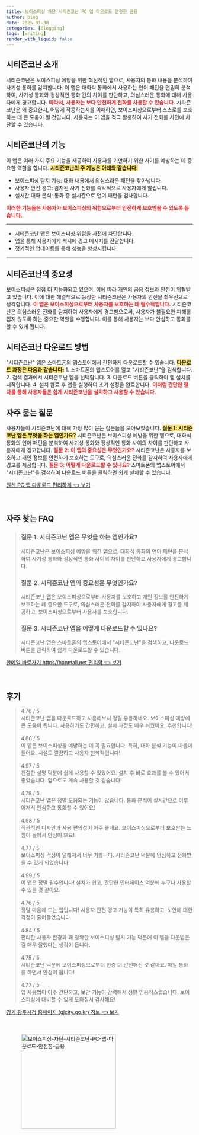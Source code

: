 ```yaml
---
title: 보이스피싱 차단 시티즌코난 PC 앱 다운로드 안전한 금융
author: bing
date: 2025-01-30
categories: [Blogging]
tags: [writing]
render_with_liquid: false
---
```



<h2 id='시티즌코난_소개'>시티즌코난 소개</h2>

<p>시티즌코난은 보이스피싱 예방을 위한 혁신적인 앱으로, 사용자의 통화 내용을 분석하여 사기성 통화를 감지합니다. 이 앱은 대화식 통화에서 사용하는 언어 패턴을 면밀히 분석하여, 사기성 통화와 정상적인 통화 간의 차이를 판단하고, 의심스러운 통화에 대해 사용자에게 경고합니다. <b><span style="color: #ee2323;">따라서, 사용자는 보다 안전하게 전화를 사용할 수 있습니다.</span></b>
시티즌코난은 왜 중요한지, 어떻게 작동하는지를 이해하면, 보이스피싱으로부터 스스로를 보호하는 데 큰 도움이 될 것입니다. 사용자는 이 앱을 적극 활용하여 사기 전화를 사전에 차단할 수 있습니다.</p>

<h2 id='시티즌코난_기능'>시티즌코난의 기능</h2>

<p>이 앱은 여러 가지 주요 기능을 제공하여 사용자를 기만하기 위한 사기를 예방하는 데 중요한 역할을 합니다. <b><span style="background-color: #ffe066;">시티즌코난의 주 기능은 아래와 같습니다.</span></b>
<ul>
    <li>보이스피싱 탐지 기능: 대화 내용에서 의심스러운 패턴을 찾아냅니다.</li>
    <li>사용자 안전 경고: 감지된 사기 전화를 즉각적으로 사용자에게 알립니다.</li>
    <li>실시간 대화 분석: 통화 중 실시간으로 언어 패턴을 검사합니다.</li>
</ul>
<b><span style="color: #ee2323;">이러한 기능들은 사용자가 보이스피싱의 위험으로부터 안전하게 보호받을 수 있도록 돕습니다.</span></b></p>

<hr />

<ul>
    <li>시티즌코난 앱은 보이스피싱 위험을 사전에 차단합니다.</li>
    <li>앱을 통해 사용자에게 적시에 경고 메시지를 전달합니다.</li>
    <li>정기적인 업데이트를 통해 성능을 향상시킵니다.</li>
</ul>

<hr />

<h2 id='시티즌코난_중요성'>시티즌코난의 중요성</h2>

<p>보이스피싱은 점점 더 지능화되고 있으며, 이에 따라 개인의 금융 정보와 안전이 위협받고 있습니다. 이에 대한 해결책으로 등장한 시티즌코난은 사용자의 안전을 최우선으로 생각합니다. <b><span style="color: #ee2323;">이 앱은 보이스피싱으로부터 사용자를 보호하는 데 필수적입니다.</span></b>
시티즌코난은 의심스러운 전화를 탐지하여 사용자에게 경고함으로써, 사용자가 불필요한 피해를 입지 않도록 하는 중요한 역할을 수행합니다. 이를 통해 사용자는 보다 안심하고 통화를 할 수 있게 됩니다.</p>

<h2 id='시티즌코난_다운로드_방법'>시티즌코난 다운로드 방법</h2>

<p>"시티즌코난" 앱은 스마트폰의 앱스토어에서 간편하게 다운로드할 수 있습니다. <b><span style="background-color: #ffe066;">다운로드 과정은 다음과 같습니다:</span></b>
1. 스마트폰의 앱스토어를 열고 "시티즌코난"을 검색합니다.
2. 검색 결과에서 시티즌코난 앱을 선택합니다.
3. 다운로드 버튼을 클릭하여 앱 설치를 시작합니다.
4. 설치 완료 후 앱을 실행하여 초기 설정을 완료합니다.
<b><span style="color: #ee2323;">이처럼 간단한 절차를 통해 사용자들은 쉽게 시티즌코난을 설치하고 사용할 수 있습니다.</span></b></p>

<h2 id='자주_묻는_질문'>자주 묻는 질문</h2>

<p>사용자들이 시티즌코난에 대해 가장 많이 묻는 질문들을 모아보았습니다. <b><span style="background-color: #ffe066;">질문 1: 시티즌코난 앱은 무엇을 하는 앱인가요?</span></b> 
시티즌코난은 보이스피싱 예방을 위한 앱으로, 대화식 통화의 언어 패턴을 분석하여 사기성 통화와 정상적인 통화 사이의 차이를 판단하고 사용자에게 경고합니다. <b><span style="color: #ee2323;">질문 2: 이 앱의 중요성은 무엇인가요?</span></b>
시티즌코난은 사용자를 보호하고 개인 정보를 안전하게 보호하는 도구로, 의심스러운 전화를 감지하여 사용자에게 경고를 제공합니다. <b><span style="color: #ee2323;">질문 3: 어떻게 다운로드할 수 있나요?</span></b>
스마트폰의 앱스토어에서 "시티즌코난"을 검색하여 다운로드 버튼을 클릭하면 쉽게 설치할 수 있습니다.</p>


<p><a class="click-button" title="원신 PC 앱 다운로드 편리하게" href="https://aptwhite.github.io/posts/%EC%9B%90%EC%8B%A0-PC-%EC%95%B1-%EB%8B%A4%EC%9A%B4%EB%A1%9C%EB%93%9C-%ED%8E%B8%EB%A6%AC%ED%95%98%EA%B2%8C/" rel="dofollow">원신 PC 앱 다운로드 편리하게 👈 보기</a></p><br>
<h2 id='자주_찾는_FAQ'>자주 찾는 FAQ</h2>
<div itemscope="" itemtype="https://schema.org/FAQPage">
<blockquote>
<div itemscope="" itemprop="mainEntity" itemtype="https://schema.org/Question">
<h3 itemprop="name">질문 1. 시티즌코난 앱은 무엇을 하는 앱인가요?</h3>
<div itemscope="" itemprop="acceptedAnswer" itemtype="https://schema.org/Answer">
<span itemprop="text">
<p>시티즌코난은 보이스피싱 예방을 위한 앱으로, 대화식 통화의 언어 패턴을 분석하여 사기성 통화와 정상적인 통화 사이의 차이를 판단하고 사용자에게 경고합니다.</p>
</span>
</div>
</div>
<div itemscope="" itemprop="mainEntity" itemtype="https://schema.org/Question">
<h3 itemprop="name">질문 2. 시티즌코난 앱의 중요성은 무엇인가요?</h3>
<div itemscope="" itemprop="acceptedAnswer" itemtype="https://schema.org/Answer">
<span itemprop="text">
<p>시티즌코난 앱은 보이스피싱으로부터 사용자를 보호하고 개인 정보를 안전하게 보호하는 데 중요한 도구로, 의심스러운 전화를 감지하여 사용자에게 경고를 제공하고, 보이스피싱으로부터 사용자를 보호합니다.</p>
</span>
</div>
</div>
<div itemscope="" itemprop="mainEntity" itemtype="https://schema.org/Question">
<h3 itemprop="name">질문 3. 시티즌코난 앱을 어떻게 다운로드할 수 있나요?</h3>
<div itemscope="" itemprop="acceptedAnswer" itemtype="https://schema.org/Answer">
<span itemprop="text">
<p>시티즌코난 앱은 스마트폰의 앱스토어에서 "시티즌코난"을 검색하고, 다운로드 버튼을 클릭하여 쉽게 다운로드할 수 있습니다.</p>
</span>
</div>
</div>
</blockquote>
</div>
<p><a class="click-button" title="한메일 바로가기 https//hanmail.net 편리함" href="https://aptwhite.github.io/posts/%ED%95%9C%EB%A9%94%EC%9D%BC-%EB%B0%94%EB%A1%9C%EA%B0%80%EA%B8%B0-httpshanmail.net-%ED%8E%B8%EB%A6%AC%ED%95%A8/" rel="dofollow">한메일 바로가기 https//hanmail.net 편리함 👈 보기</a></p><br>
<h2 id='후기'>후기</h2>
<div itemscope itemtype="https://schema.org/Product">
  <blockquote>
  <div itemprop="review" itemscope itemtype="https://schema.org/Review">
      <div itemprop="reviewRating" itemscope itemtype="https://schema.org/Rating"> <span itemprop="ratingValue">4.76</span> / <span itemprop="bestRating">5</span> </div>
      <span itemprop="reviewBody">시티즌코난 앱을 다운로드하고 사용해보니 정말 유용하네요. 보이스피싱 예방에 큰 도움이 됩니다. 사용하기도 간편하고, 설치 과정도 매우 쉬웠어요. 추천합니다!</span>
  </div>
  <br>
  <div itemprop="review" itemscope itemtype="https://schema.org/Review">
      <div itemprop="reviewRating" itemscope itemtype="https://schema.org/Rating"> <span itemprop="ratingValue">4.88</span> / <span itemprop="bestRating">5</span> </div>
      <span itemprop="reviewBody">이 앱은 보이스피싱을 예방하는 데 꼭 필요합니다. 특히, 대화 분석 기능이 마음에 들어요. 시설도 깔끔하고 사용자 친화적입니다!</span>
  </div>
  <br>
  <div itemprop="review" itemscope itemtype="https://schema.org/Review">
      <div itemprop="reviewRating" itemscope itemtype="https://schema.org/Rating"> <span itemprop="ratingValue">4.97</span> / <span itemprop="bestRating">5</span> </div>
      <span itemprop="reviewBody">친절한 설명 덕분에 쉽게 사용할 수 있었어요. 설치 후 바로 효과를 볼 수 있어서 좋았습니다. 앞으로도 계속 사용할 것 같습니다!</span>
  </div>
  <br>
  <div itemprop="review" itemscope itemtype="https://schema.org/Review">
      <div itemprop="reviewRating" itemscope itemtype="https://schema.org/Rating"> <span itemprop="ratingValue">4.79</span> / <span itemprop="bestRating">5</span> </div>
      <span itemprop="reviewBody">시티즌코난 앱은 정말 도움되는 기능이 많습니다. 통화 분석이 실시간으로 이루어져서 안심하고 통화할 수 있어요!</span>
  </div>
  <br>
  <div itemprop="review" itemscope itemtype="https://schema.org/Review">
      <div itemprop="reviewRating" itemscope itemtype="https://schema.org/Rating"> <span itemprop="ratingValue">4.98</span> / <span itemprop="bestRating">5</span> </div>
      <span itemprop="reviewBody">직관적인 디자인과 사용 편의성이 아주 좋네요. 보이스피싱으로부터 보호받는 느낌이 들어서 안심이 돼요!</span>
  </div>
  <br>
  <div itemprop="review" itemscope itemtype="https://schema.org/Review">
      <div itemprop="reviewRating" itemscope itemtype="https://schema.org/Rating"> <span itemprop="ratingValue">4.77</span> / <span itemprop="bestRating">5</span> </div>
      <span itemprop="reviewBody">보이스피싱 걱정이 덜해져서 너무 기쁩니다. 시티즌코난 덕분에 안심하고 전화받을 수 있게 되었습니다!</span>
  </div>
  <br>
  <div itemprop="review" itemscope itemtype="https://schema.org/Review">
      <div itemprop="reviewRating" itemscope itemtype="https://schema.org/Rating"> <span itemprop="ratingValue">4.99</span> / <span itemprop="bestRating">5</span> </div>
      <span itemprop="reviewBody">이 앱은 정말 필수입니다! 설치가 쉽고, 간단한 인터페이스 덕분에 누구나 사용할 수 있을 것 같아요.</span>
  </div>
  <br>
  <div itemprop="review" itemscope itemtype="https://schema.org/Review">
      <div itemprop="reviewRating" itemscope itemtype="https://schema.org/Rating"> <span itemprop="ratingValue">4.76</span> / <span itemprop="bestRating">5</span> </div>
      <span itemprop="reviewBody">정말 마음에 드는 앱입니다! 사용자 안전 경고 기능이 특히 유용하고, 보안에 대한 걱정이 줄어들었습니다.</span>
  </div>
  <br>
  <div itemprop="review" itemscope itemtype="https://schema.org/Review">
      <div itemprop="reviewRating" itemscope itemtype="https://schema.org/Rating"> <span itemprop="ratingValue">4.84</span> / <span itemprop="bestRating">5</span> </div>
      <span itemprop="reviewBody">편리한 사용자 환경과 꽤 정확한 보이스피싱 탐지 기능 덕분에 이 앱을 다운받은 걸 매우 잘했다는 생각이 듭니다.</span>
  </div>
  <br>
  <div itemprop="review" itemscope itemtype="https://schema.org/Review">
      <div itemprop="reviewRating" itemscope itemtype="https://schema.org/Rating"> <span itemprop="ratingValue">4.75</span> / <span itemprop="bestRating">5</span> </div>
      <span itemprop="reviewBody">시티즌코난 덕분에 보이스피싱으로부터 한층 더 안전해진 것 같아요. 매일 통화를 하면서 안심이 됩니다!</span>
  </div>
  <br>
  <div itemprop="review" itemscope itemtype="https://schema.org/Review">
      <div itemprop="reviewRating" itemscope itemtype="https://schema.org/Rating"> <span itemprop="ratingValue">4.77</span> / <span itemprop="bestRating">5</span> </div>
      <span itemprop="reviewBody">앱 사용법이 아주 간단하고, 보안 기능이 강력해서 정말 믿음직스럽습니다. 보이스피싱에 대비할 수 있게 도와줘서 감사해요!</span>
  </div>
  </blockquote>
</div>
<p><a class="click-button" title="경기 광주시청 홈페이지 (gjcity.go.kr) 정보" href="https://aptwhite.github.io/posts/%EA%B2%BD%EA%B8%B0-%EA%B4%91%EC%A3%BC%EC%8B%9C%EC%B2%AD-%ED%99%88%ED%8E%98%EC%9D%B4%EC%A7%80-(gjcity.go.kr)-%EC%A0%95%EB%B3%B4/" rel="dofollow">경기 광주시청 홈페이지 (gjcity.go.kr) 정보 👈 보기</a></p><br>
<figure class="image"><img src="https://aptwhite.github.io/assets/img/thumbnail/보이스피싱-차단-시티즌코난-PC-앱-다운로드-안전한-금융.webp" alt="보이스피싱-차단-시티즌코난-PC-앱-다운로드-안전한-금융" width="256" height="256"></figure>